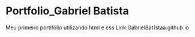 # Portfolio_Gabriel Batista
 Meu primeiro portifólio utilizando html e css
 Link:GabrielBat1staa.github.io
